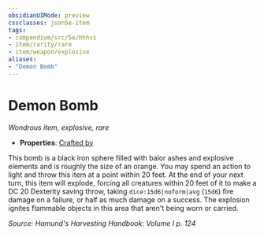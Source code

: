 ```yaml
---
obsidianUIMode: preview
cssclasses: json5e-item
tags:
- compendium/src/5e/hhhvi
- item/rarity/rare
- item/weapon/explosive
aliases: 
- "Demon Bomb"
---
```

# Demon Bomb
*Wondrous item, explosive, rare*  

- **Properties**: [Crafted by](/compendium/rules/item-properties.md#Crafted%20by)

This bomb is a black iron sphere filled with balor ashes and explosive elements and is roughly the size of an orange. You may spend an action to light and throw this item at a point within 20 feet. At the end of your next turn, this item will explode, forcing all creatures within 20 feet of it to make a DC 20 Dexterity saving throw, taking `dice:15d6|noform|avg` (`15d6`) fire damage on a failure, or half as much damage on a success. The explosion ignites flammable objects in this area that aren't being worn or carried.

*Source: Hamund's Harvesting Handbook: Volume I p. 124*